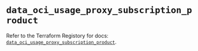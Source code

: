 # `data_oci_usage_proxy_subscription_product`

Refer to the Terraform Registory for docs: [`data_oci_usage_proxy_subscription_product`](https://registry.terraform.io/providers/oracle/oci/6.18.0/docs/data-sources/usage_proxy_subscription_product).
